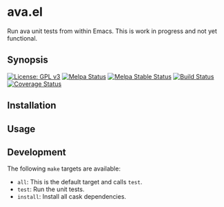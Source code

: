 # ava.el

Run ava unit tests from within Emacs. This is work in progress and not yet
functional.

## Synopsis

[![License: GPL v3](https://img.shields.io/badge/License-GPL%20v3-blue.svg)](https://www.gnu.org/licenses/gpl-3.0) [![Melpa Status](http://melpa.milkbox.net/packages/ava-badge.svg)](http://melpa.milkbox.net/#/ava) [![Melpa Stable Status](http://melpa-stable.milkbox.net/packages/mocha-badge.svg)](http://melpa-stable.milkbox.net/#/mocha) [![Build Status](https://travis-ci.org/critocrito/ava.el.svg?branch=master)](https://travis-ci.org/critocrito/ava.el) [![Coverage Status](https://coveralls.io/repos/github/critocrito/ava.el/badge.svg)](https://coveralls.io/github/critocrito/ava.el)

## Installation

## Usage

## Development

The following `make` targets are available:

- `all`: This is the default target and calls `test`.
- `test`: Run the unit tests.
- `install`: Install all cask dependencies.
